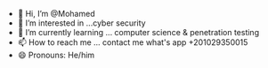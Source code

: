 - 👋 Hi, I’m @Mohamed
- 👀 I’m interested in ...cyber security
- 🌱 I’m currently learning ... computer science & penetration testing  
- 📫 How to reach me ... contact me what's app +201029350015
- 😄 Pronouns: He/him
<!---
Mohamed6354/Mohamed6354 is a ✨ special ✨ repository because its `README.md` (this file) appears on your GitHub profile.
You can click the Preview link to take a look at your changes.
--->
